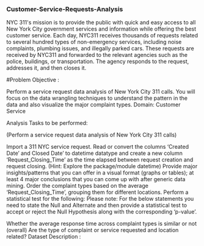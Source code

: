 ### Customer-Service-Requests-Analysis
NYC 311's mission is to provide the public with quick and easy access to all New York City government services and information while offering the best customer service. Each day, NYC311 receives thousands of requests related to several hundred types of non-emergency services, including noise complaints, plumbing issues, and illegally parked cars. These requests are received by NYC311 and forwarded to the relevant agencies such as the police, buildings, or transportation. The agency responds to the request, addresses it, and then closes it.

#Problem Objective :

Perform a service request data analysis of New York City 311 calls. You will focus on the data wrangling techniques to understand the pattern in the data and also visualize the major complaint types.
Domain: Customer Service

Analysis Tasks to be performed:

(Perform a service request data analysis of New York City 311 calls) 

Import a 311 NYC service request.
Read or convert the columns ‘Created Date’ and Closed Date’ to datetime datatype and create a new column ‘Request_Closing_Time’ as the time elapsed between request creation and request closing. (Hint: Explore the package/module datetime)
Provide major insights/patterns that you can offer in a visual format (graphs or tables); at least 4 major conclusions that you can come up with after generic data mining.
Order the complaint types based on the average ‘Request_Closing_Time’, grouping them for different locations.
Perform a statistical test for the following:
Please note: For the below statements you need to state the Null and Alternate and then provide a statistical test to accept or reject the Null Hypothesis along with the corresponding ‘p-value’.

Whether the average response time across complaint types is similar or not (overall)
Are the type of complaint or service requested and location related?
Dataset Description :
